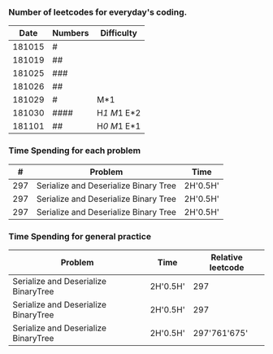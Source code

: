 ### Number of leetcodes for everyday's coding. 


| Date |Numbers	|Difficulty	|
|------|-------	|---------	|
|181015|#		| 			|
|181019|##		| 			|
|181025|###		| 			|
|181026|##		|  			|
|181029|#		|M*1		|
|181030|####	|H*1 M*1 E*2|
|181101|##		|H*0 M*1 E*1|


### Time Spending for each problem


| # |Problem								|Time			|
|---|------									|---			|
|297|Serialize and Deserialize Binary Tree	|2H'0.5H'		|
|297|Serialize and Deserialize Binary Tree	|2H'0.5H'		|
|297|Serialize and Deserialize Binary Tree	|2H'0.5H'		|


### Time Spending for general practice 

|Problem								|Time			|Relative leetcode	|
|------									|---			| ---				|
|Serialize and Deserialize BinaryTree	|2H'0.5H'		|297				|
|Serialize and Deserialize BinaryTree	|2H'0.5H'		|297				|
|Serialize and Deserialize BinaryTree	|2H'0.5H'		|297'761'675'		|
